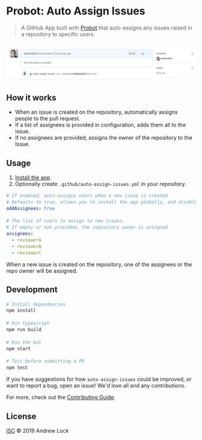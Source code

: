 # Probot: Auto Assign Issues

> A GitHub App built with [Probot](https://github.com/probot/probot) that auto-assigns any issues raised in a repository to specific users.
 
![screenshot](./screenshot.png)

## How it works
* When an issue is created on the repository, automatically assigns people to the pull request.
* If a list of assignees is provided in configuration, adds them all to the issue.
* If no assignees are provided, assigns the owner of the repository to the Issue.

## Usage
1. [Install the app](https://github.com/apps/auto-assign-issues).
2. Optionally create `.github/auto-assign-issues.yml` in your repository.

```yaml
# If enabled, auto-assigns users when a new issue is created 
# Defaults to true, allows you to install the app globally, and disable on a per-repo basis
addAssignees: true

# The list of users to assign to new issues. 
# If empty or not provided, the repository owner is assigned
assignees:
  - reviewerA
  - reviewerB
  - reviewerC
```

When a new issue is created on the repository, one of the assignees or the repo owner will be assigned.

## Development

```sh
# Install dependencies
npm install

# Run typescript
npm run build

# Run the bot
npm start

# Test before submitting a PR
npm test
```

If you have suggestions for how `auto-assign-issues` could be improved, or want to report a bug, open an issue! We'd love all and any contributions.

For more, check out the [Contributing Guide](CONTRIBUTING.md).

## License

[ISC](LICENSE) © 2019 Andrew Lock

